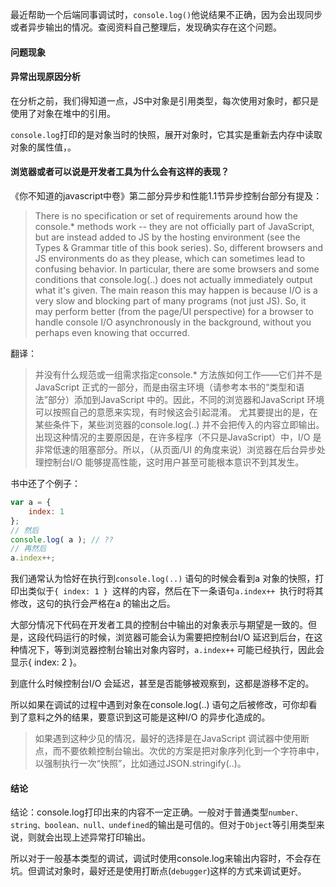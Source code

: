 最近帮助一个后端同事调试时，`console.log()`他说结果不正确，因为会出现同步或者异步输出的情况。查阅资料自己整理后，发现确实存在这个问题。

#### 问题现象



#### 异常出现原因分析

在分析之前，我们得知道一点，JS中对象是引用类型，每次使用对象时，都只是使用了对象在堆中的引用。

`console.log`打印的是对象当时的快照，展开对象时，它其实是重新去内存中读取对象的属性值，。

#### 浏览器或者可以说是开发者工具为什么会有这样的表现？

《你不知道的javascript中卷》第二部分异步和性能1.1节异步控制台部分有提及：

> There is no specification or set of requirements around how the console.* methods work -- they are not officially part of JavaScript, but are instead added to JS by the hosting environment (see the Types & Grammar title of this book series).
> So, different browsers and JS environments do as they please, which can sometimes lead to confusing behavior.
> In particular, there are some browsers and some conditions that console.log(..) does not actually immediately output what it's given. The main reason this may happen is because I/O is a very slow and blocking part of many programs (not just JS). So, it may perform better (from the page/UI perspective) for a browser to handle console I/O asynchronously in the background, without you perhaps even knowing that occurred.

翻译：

> 并没有什么规范或一组需求指定console.* 方法族如何工作——它们并不是JavaScript 正式的一部分，而是由宿主环境（请参考本书的“类型和语法”部分）添加到JavaScript 中的。因此，不同的浏览器和JavaScript 环境可以按照自己的意愿来实现，有时候这会引起混淆。
> 尤其要提出的是，在某些条件下，某些浏览器的console.log(..) 并不会把传入的内容立即输出。出现这种情况的主要原因是，在许多程序（不只是JavaScript）中，I/O 是非常低速的阻塞部分。所以，（从页面/UI 的角度来说）浏览器在后台异步处理控制台I/O 能够提高性能，这时用户甚至可能根本意识不到其发生。

书中还了个例子：

```js
var a = {
    index: 1
};
// 然后
console.log( a ); // ??
// 再然后
a.index++;
```

我们通常认为恰好在执行到`console.log(..)` 语句的时候会看到a 对象的快照，打印出类似于`{ index: 1 } `这样的内容，然后在下一条语句`a.index++ `执行时将其修改，这句的执行会严格在a 的输出之后。

大部分情况下代码在开发者工具的控制台中输出的对象表示与期望是一致的。但是，这段代码运行的时候，浏览器可能会认为需要把控制台I/O 延迟到后台，在这种情况下，等到浏览器控制台输出对象内容时，`a.index++` 可能已经执行，因此会显示{ index: 2 }。

到底什么时候控制台I/O 会延迟，甚至是否能够被观察到，这都是游移不定的。

所以如果在调试的过程中遇到对象在console.log(..) 语句之后被修改，可你却看到了意料之外的结果，要意识到这可能是这种I/O 的异步化造成的。

> 如果遇到这种少见的情况，最好的选择是在JavaScript 调试器中使用断点，而不要依赖控制台输出。次优的方案是把对象序列化到一个字符串中，以强制执行一次“快照”，比如通过JSON.stringify(..)。

#### 结论

结论：console.log打印出来的内容不一定正确。一般对于普通类型`number、string、boolean、null、undefined`的输出是可信的。但对于`Object`等引用类型来说，则就会出现上述异常打印输出。

所以对于一般基本类型的调试，调试时使用console.log来输出内容时，不会存在坑。但调试对象时，最好还是使用打断点(`debugger`)这样的方式来调试更好。